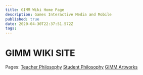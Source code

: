 ```yaml
---
title: GIMM Wiki Home Page
description: Games Interactive Media and Mobile
published: true
date: 2020-04-30T22:37:51.572Z
tags: 
---
```


# GIMM WIKI SITE
Pages:
<a href="/en/Teacher-Philosophy" target="_blank">Teacher Philosophy</a>
<a href="/en/Student-Philosophy" target="_blank">Student Philosophy</a>
<a href="/en/Student-Artworks-Samples" target="_blank">GIMM Artworks</a>